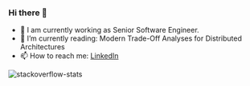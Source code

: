 ### Hi there 👋

<!--
**Archulan/Archulan** is a ✨ _special_ ✨ repository because its `README.md` (this file) appears on your GitHub profile.

Here are some ideas to get you started:

- 🔭 I’m currently working on Word embedding evaluation tool
- 🌱 I’m currently learning ...
- 👯 I’m looking to collaborate on ...
- 🤔 I’m looking for help with ...
- 💬 Ask me about ...
- 📫 How to reach me: ...
- 😄 Pronouns: ...
- ⚡ Fun fact: ...
-->

- 🏢 I am currently working as Senior Software Engineer.
- 🌱 I’m currently reading: Modern Trade-Off Analyses for Distributed Architectures
- 📫 How to reach me: [LinkedIn](https://www.linkedin.com/in/archulan/)

![stackoverflow-stats](https://github-stackoverflow-readme.vercel.app/?userId=8904185/archulan-r)
